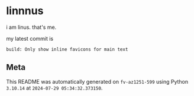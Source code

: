 # linnnus

i am linus. that's me.

my latest commit is

```
build: Only show inline favicons for main text
```

## Meta

This README was automatically generated on `fv-az1251-599` using Python
`3.10.14` at `2024-07-29 05:34:32.373150`.
